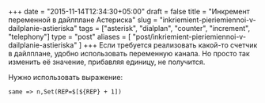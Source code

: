 +++
date = "2015-11-14T12:34:30+05:00"
draft = false
title = "Инкремент переменной в дайлплане Астериска"
slug = "inkriemient-pieriemiennoi-v-dailplanie-astieriska"
tags = ["asterisk", "dialplan", "counter", "increment", "telephony"]
type = "post"
aliases = [
	"post/inkriemient-pieriemiennoi-v-dailplanie-astieriska"
]
+++
Если требуется реализовать какой-то счетчик в дайлплане, удобно использовать переменную канала. Но просто так изменить её значение, прибавляя единицу, не получится.

<!--more-->

Нужно использовать выражение:

```
same => n,Set(REP=$[${REP} + 1])
```
